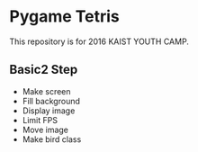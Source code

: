 # Pygame Tetris

This repository is for 2016 KAIST YOUTH CAMP.

## Basic2 Step
* Make screen
* Fill background
* Display image
* Limit FPS
* Move image
* Make bird class
